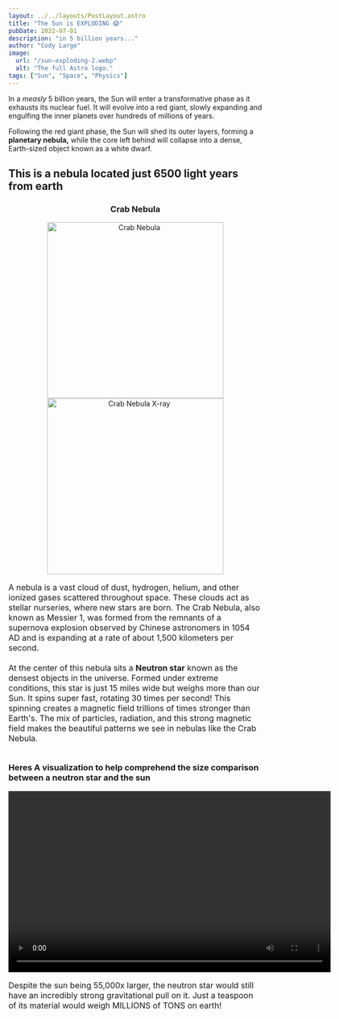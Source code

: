 ```yaml
---
layout: ../../layouts/PostLayout.astro
title: "The Sun is EXPLODING 😱"
pubDate: 2022-07-01
description: "in 5 billion years..."
author: "Cody Large"
image:
  url: "/sun-exploding-2.webp"
  alt: "The full Astro logo."
tags: ["Sun", "Space", "Physics"]
---
```


In a _measly_ 5 billion years, the Sun will enter a transformative phase as it exhausts its nuclear fuel. It will evolve into a red giant, slowly expanding and engulfing the inner planets over hundreds of millions of years.

Following the red giant phase, the Sun will shed its outer layers, forming a **planetary nebula,** while the core left behind will collapse into a dense, Earth-sized object known as a white dwarf.

## This is a nebula located just 6500 light years from earth

<h3 style="text-align:center;">Crab Nebula</h3>
<div style="text-align:center;">
  <a href="https://hubblesite.org/contents/media/images/3885-Image">
    <img src="/crab-nebula.jpg" alt="Crab Nebula" width="350">
  </a>
  <a href="https://hubblesite.org/contents/media/images/2005/37/1824-Image.html">
    <img src="/crab-nebula-xray.jpg" alt="Crab Nebula X-ray" width="350" height="350">
  </a>
</div>
<p style="font-size: 16px; padding-bottom: 3%;">
A nebula is a vast cloud of dust, hydrogen, helium, and other ionized gases scattered throughout space. These clouds act as stellar nurseries, where new stars are born. The Crab Nebula, also known as Messier 1, was formed from the remnants of a supernova explosion observed by Chinese astronomers in 1054 AD and is expanding at a rate of about 1,500 kilometers per second.
<br><br>
At the center of this nebula sits a <span style="font-weight: bold;">Neutron star</span> known as the densest objects in the universe. Formed under extreme conditions, this star is just 15 miles wide but weighs more than our Sun. It spins super fast, rotating 30 times per second! This spinning creates a magnetic field trillions of times stronger than Earth's. The mix of particles, radiation, and this strong magnetic field makes the beautiful patterns we see in nebulas like the Crab Nebula.
</p>

### Heres A visualization to help comprehend the size comparison between a neutron star and the sun

<video width="640" height="360" controls>
  <source src="/sun-vs-neutronstar.mp4" type="video/mp4">
  Your browser does not support the video tag.
</video>
<p style="font-size: 16px;">
Despite the sun being 55,000x larger, the neutron star would still have an incredibly strong gravitational pull on it. Just a teaspoon of its material would weigh MILLIONS of TONS on earth!
</p>
